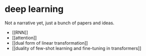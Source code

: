 # deep learning

Not a narrative yet, just a bunch of papers and ideas.
- [[RNN]]
- [[attention]]
- [[dual form of linear transformation]]
- [[duality of few-shot learning and fine-tuning in transformers]]